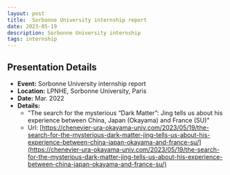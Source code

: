 ```yaml
---
layout: post
title:  Sorbonne University internship report
date: 2023-05-19
description: Sorbonne University internship 
tags: internship
---
```


## Presentation Details

- **Event:** Sorbonne University internship report
- **Location:** LPNHE, Sorbonne University, Paris
- **Date:** Mar. 2022
- **Details:**
  - "The search for the mysterious “Dark Matter”: Jing tells us about his experience between China, Japan (Okayama) and France (SU)"
  - Url: [https://chenevier-ura-okayama-univ.com/2023/05/19/the-search-for-the-mysterious-dark-matter-jing-tells-us-about-his-experience-between-china-japan-okayama-and-france-su/](https://chenevier-ura-okayama-univ.com/2023/05/19/the-search-for-the-mysterious-dark-matter-jing-tells-us-about-his-experience-between-china-japan-okayama-and-france-su/)
